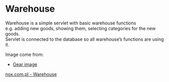 # Warehouse

Warehouse is a simple servlet with basic warehouse functions   
e.g. adding new goods, showing them, selecting categories for the new goods.   
Servlet is connected to the database so all warehouse’s functions are using it.  

Image come from:
* [Gear image](http://www.onlygfx.com/6-grunge-gear-png-transparent/)

[nox.com.pl - Warehouse](http://nox.com.pl/projects-java-spring-warehouse/)

